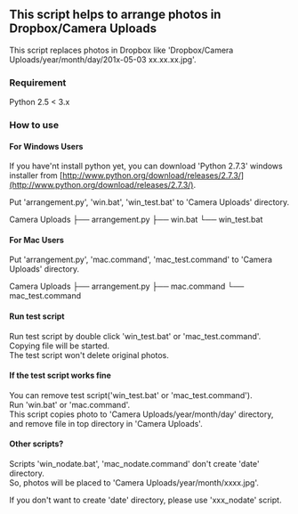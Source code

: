 ## This script helps to arrange photos in Dropbox/Camera Uploads

This script replaces photos in Dropbox like 'Dropbox/Camera Uploads/year/month/day/201x-05-03 xx.xx.xx.jpg'.

### Requirement

Python 2.5 < 3.x

### How to use

#### For Windows Users

If you have'nt install python yet,
you can download 'Python 2.7.3' windows installer from [http://www.python.org/download/releases/2.7.3/](http://www.python.org/download/releases/2.7.3/).

Put 'arrangement.py', 'win.bat', 'win_test.bat' to 'Camera Uploads' directory.

Camera Uploads
├── arrangement.py
├── win.bat
└── win_test.bat

#### For Mac Users

Put 'arrangement.py', 'mac.command', 'mac_test.command' to 'Camera Uploads' directory.

Camera Uploads
├── arrangement.py
├── mac.command
└── mac_test.command

#### Run test script

Run test script by double click 'win_test.bat' or 'mac_test.command'.  
Copying file will be started.  
The test script won't delete original photos.

#### If the test script works fine

You can remove test script('win_test.bat' or 'mac_test.command').  
Run 'win.bat' or 'mac.command'.  
This script copies photo to 'Camera Uploads/year/month/day' directory,  
and remove file in top directory in 'Camera Uploads'.

#### Other scripts?

Scripts 'win_nodate.bat', 'mac_nodate.command' don't create 'date' directory.  
So, photos will be placed to 'Camera Uploads/year/month/xxxx.jpg'.

If you don't want to create 'date' directory, please use 'xxx_nodate' script.
